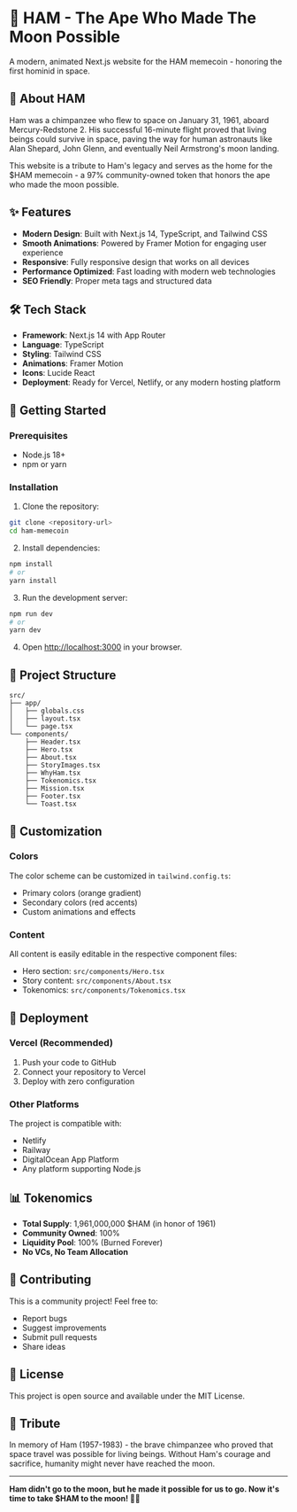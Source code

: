 # 🦍 HAM - The Ape Who Made The Moon Possible

A modern, animated Next.js website for the HAM memecoin - honoring the first hominid in space.

## 🚀 About HAM

Ham was a chimpanzee who flew to space on January 31, 1961, aboard Mercury-Redstone 2. His successful 16-minute flight proved that living beings could survive in space, paving the way for human astronauts like Alan Shepard, John Glenn, and eventually Neil Armstrong's moon landing.

This website is a tribute to Ham's legacy and serves as the home for the $HAM memecoin - a 97% community-owned token that honors the ape who made the moon possible.

## ✨ Features

- **Modern Design**: Built with Next.js 14, TypeScript, and Tailwind CSS
- **Smooth Animations**: Powered by Framer Motion for engaging user experience
- **Responsive**: Fully responsive design that works on all devices
- **Performance Optimized**: Fast loading with modern web technologies
- **SEO Friendly**: Proper meta tags and structured data

## 🛠️ Tech Stack

- **Framework**: Next.js 14 with App Router
- **Language**: TypeScript
- **Styling**: Tailwind CSS
- **Animations**: Framer Motion
- **Icons**: Lucide React
- **Deployment**: Ready for Vercel, Netlify, or any modern hosting platform

## 🚀 Getting Started

### Prerequisites

- Node.js 18+ 
- npm or yarn

### Installation

1. Clone the repository:
```bash
git clone <repository-url>
cd ham-memecoin
```

2. Install dependencies:
```bash
npm install
# or
yarn install
```

3. Run the development server:
```bash
npm run dev
# or
yarn dev
```

4. Open [http://localhost:3000](http://localhost:3000) in your browser.

## 📁 Project Structure

```
src/
├── app/
│   ├── globals.css
│   ├── layout.tsx
│   └── page.tsx
└── components/
    ├── Header.tsx
    ├── Hero.tsx
    ├── About.tsx
    ├── StoryImages.tsx
    ├── WhyHam.tsx
    ├── Tokenomics.tsx
    ├── Mission.tsx
    ├── Footer.tsx
    └── Toast.tsx
```

## 🎨 Customization

### Colors
The color scheme can be customized in `tailwind.config.ts`:
- Primary colors (orange gradient)
- Secondary colors (red accents)
- Custom animations and effects

### Content
All content is easily editable in the respective component files:
- Hero section: `src/components/Hero.tsx`
- Story content: `src/components/About.tsx`
- Tokenomics: `src/components/Tokenomics.tsx`

## 🌙 Deployment

### Vercel (Recommended)
1. Push your code to GitHub
2. Connect your repository to Vercel
3. Deploy with zero configuration

### Other Platforms
The project is compatible with:
- Netlify
- Railway
- DigitalOcean App Platform
- Any platform supporting Node.js

## 📊 Tokenomics

- **Total Supply**: 1,961,000,000 $HAM (in honor of 1961)
- **Community Owned**: 100%
- **Liquidity Pool**: 100% (Burned Forever)
- **No VCs, No Team Allocation**

## 🤝 Contributing

This is a community project! Feel free to:
- Report bugs
- Suggest improvements
- Submit pull requests
- Share ideas

## 📜 License

This project is open source and available under the MIT License.

## 🙏 Tribute

In memory of Ham (1957-1983) - the brave chimpanzee who proved that space travel was possible for living beings. Without Ham's courage and sacrifice, humanity might never have reached the moon.

---

**Ham didn't go to the moon, but he made it possible for us to go. Now it's time to take $HAM to the moon! 🚀🌙** 